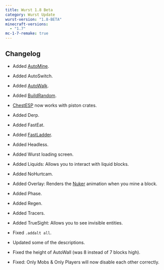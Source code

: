 ```yaml
---
title: Wurst 1.8 Beta
category: Wurst Update
wurst-version: "1.8-BETA"
minecraft-versions:
  - "1.7"
mc-1-7-remake: true
---
```

## Changelog

- Added [AutoMine](https://wiki.wurstclient.net/automine).

- Added AutoSwitch.

- Added [AutoWalk](https://wiki.wurstclient.net/autowalk).

- Added [BuildRandom](https://wiki.wurstclient.net/buildrandom).

- [ChestESP](https://wiki.wurstclient.net/chestesp) now works with piston crates.

- Added Derp.

- Added FastEat.

- Added [FastLadder](https://wiki.wurstclient.net/fastladder).

- Added Headless.

- Added Wurst loading screen.

- Added Liquids: Allows you to interact with liquid blocks.

- Added NoHurtcam.

- Added Overlay: Renders the [Nuker](https://wiki.wurstclient.net/nuker) animation when you mine a block.

- Added Phase.

- Added Regen.

- Added Tracers.

- Added TrueSight: Allows you to see invisible entities.

- Fixed `.addalt all`.

- Updated some of the descriptions.

- Fixed the height of AutoWall (was 8 instead of 7 blocks high).

- Fixed: Only Mobs & Only Players will now disable each other correctly.
